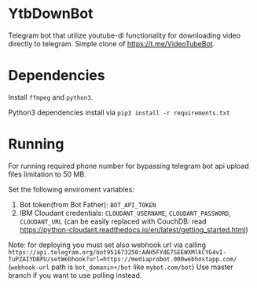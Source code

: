 
# YtbDownBot
Telegram bot that utilize youtube-dl functionality for downloading video directly to telegram.
Simple clone of https://t.me/VideoTubeBot.

# Dependencies
Install `ffmpeg` and `python3`.

Python3 dependencies install via `pip3 install -r requirements.txt`
# Running
For running required phone number for bypassing telegram bot api upload files limitation to 50 MB.

Set the following enviroment variables:
  1. Bot token(from Bot Father):
`BOT_API_TOKEN`
  2. IBM Cloudant credentials: 
  `CLOUDANT_USERNAME`, `CLOUDANT_PASSWORD`, `CLOUDANT_URL`
  (can be easily replaced with CouchDB: read https://python-cloudant.readthedocs.io/en/latest/getting_started.html)

Note: for deploying you must set also webhook url via calling `https://api.telegram.org/bot951673250:AAH5FYdE7SEEWXMlkCYG4vI-TuPZAIYDBPU/setWebhook?url=https://mediaprobot.000webhostapp.com/` (`webhook-url` path is `bot_domanin+/bot` like `mybot.com/bot`) Use master branch if you want to use polling instead.
